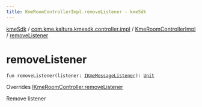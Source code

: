 ```yaml
---
title: KmeRoomControllerImpl.removeListener - kmeSdk
---
```


[kmeSdk](../../index.html) / [com.kme.kaltura.kmesdk.controller.impl](../index.html) / [KmeRoomControllerImpl](index.html) / [removeListener](./remove-listener.html)

# removeListener

`fun removeListener(listener: `[`IKmeMessageListener`](../../com.kme.kaltura.kmesdk.ws/-i-kme-message-listener/index.html)`): `[`Unit`](https://kotlinlang.org/api/latest/jvm/stdlib/kotlin/-unit/index.html)

Overrides [IKmeRoomController.removeListener](../../com.kme.kaltura.kmesdk.controller/-i-kme-room-controller/remove-listener.html)

Remove listener

